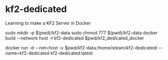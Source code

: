 # kf2-dedicated
Learning to make a KF2 Server in Docker

sudo mkdir -p $(pwd)/kf2-data
sudo chmod 777 $(pwd)/kf2-data
docker build --network host -t kf2-dedicated $pwd/kf2_dedicated_docker

docker run -d --net=host -v $pwd/kf2-data:/home/steam/kf2-dedicated/ --name=kf2-dedicated kf2-dedicated:latest
